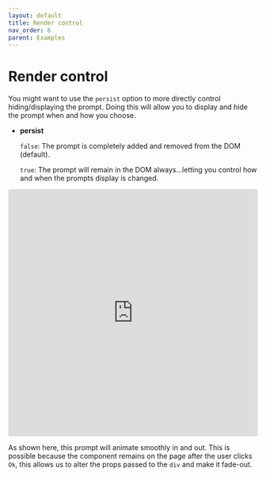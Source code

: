 ```yaml
---
layout: default
title: Render control
nav_order: 6
parent: Examples
---
```


# Render control

You might want to use the `persist` option to more directly control hiding/displaying the prompt. Doing this will allow you to display and hide the prompt when and how you choose.

- **persist**

  `false`: The prompt is completely added and removed from the DOM (default).

  `true`: The prompt will remain in the DOM always...letting you control how and when the prompts display is changed.

<iframe src="https://codesandbox.io/embed/useprompt-render-control-kf3pf?autoresize=1&fontsize=13&hidenavigation=1&theme=light&view=editor&module=/src/App.js,/src/Prompt.js,/src/styles.css"
  style="width:100%; height:500px; border:0; border-radius: 4px; overflow:hidden;"
  title="usePrompt render control"
  allow="accelerometer; ambient-light-sensor; camera; encrypted-media; geolocation; gyroscope; hid; microphone; midi; payment; usb; vr; xr-spatial-tracking"
  sandbox="allow-forms allow-modals allow-popups allow-presentation allow-same-origin allow-scripts"
></iframe>

As shown here, this prompt will animate smoothly in and out. This is possible because the component remains on the page after the user clicks `Ok`, this allows us to alter the props passed to the `div` and make it fade-out.
